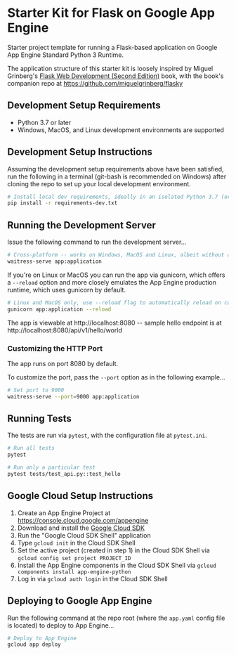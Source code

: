 # Starter Kit for Flask on Google App Engine

Starter project template for running a Flask-based application on
Google App Engine Standard Python 3 Runtime.

The application structure of this starter kit is loosely inspired by Miguel Grinberg's 
[Flask Web Development (Second Edition)](http://oreilly.com/catalog/0636920089056) book,
with the book's companion repo at https://github.com/miguelgrinberg/flasky


## Development Setup Requirements

- Python 3.7 or later
- Windows, MacOS, and Linux development environments are supported


## Development Setup Instructions

Assuming the development setup requirements above have been satisfied,
run the following in a terminal (git-bash is recommended on Windows) after cloning the repo
to set up your local development environment.

```bash 
# Install local dev requirements, ideally in an isolated Python 3.7 (or later) environment
pip install -r requirements-dev.txt
```


## Running the Development Server

Issue the following command to run the development server...

```bash
# Cross-platform -- works on Windows, MacOS and Linux, albeit without a --reload option
waitress-serve app:application
```

If you're on Linux or MacOS you can run the app via gunicorn, which offers a `--reload` option and
more closely emulates the App Engine production runtime, which uses gunicorn by default.

```bash
# Linux and MacOS only, use --reload flag to automatically reload on code changes
gunicorn app:application --reload
```

The app is viewable at http://localhost:8080 -- sample hello endpoint is at http://localhost:8080/api/v1/hello/world


### Customizing the HTTP Port

The app runs on port 8080 by default.  

To customize the port, pass the `--port` option as in the following example...

```bash
# Set port to 9000
waitress-serve --port=9000 app:application
```

## Running Tests

The tests are run via `pytest`, with the configuration file at `pytest.ini`.

```bash
# Run all tests
pytest

# Run only a particular test
pytest tests/test_api.py::test_hello

```


## Google Cloud Setup Instructions

1. Create an App Engine Project at https://console.cloud.google.com/appengine
2. Download and install the [Google Cloud SDK](https://cloud.google.com/sdk/docs/)
3. Run the "Google Cloud SDK Shell" application
4. Type `gcloud init` in the Cloud SDK Shell
5. Set the active project (created in step 1) in the Cloud SDK Shell via `gcloud config set project PROJECT_ID`
5. Install the App Engine components in the Cloud SDK Shell via `gcloud components install app-engine-python`
6. Log in via `gcloud auth login` in the Cloud SDK Shell


## Deploying to Google App Engine

Run the following command at the repo root (where the `app.yaml` config file is located) to deploy to App Engine...

```bash
# Deploy to App Engine
gcloud app deploy
```
